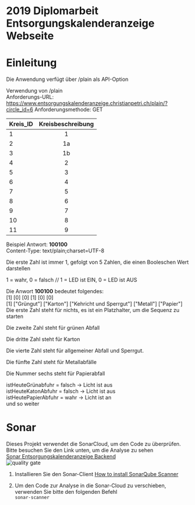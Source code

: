 # 2019 Diplomarbeit Entsorgungskalenderanzeige Webseite

# Einleitung
Die Anwendung verfügt über /plain  als API-Option

Verwendung von /plain  
Anforderungs-URL: https://www.entsorgungskalenderanzeige.christianpetri.ch/plain/?circle_id=6
Anforderungsmethode: GET

| Kreis_ID   |      Kreisbeschreibung      |   
|----------|:-------------:| 
|1|	1|
|2	|1a|
|3|	1b|
|4|	2|
|5	|3|
|6	|4|
|7|	5|
|8|	6|
|9|	7|
|10|	8|
|11	|9|

Beispiel Antwort: **100100**  
Content-Type: text/plain;charset=UTF-8

Die erste Zahl ist immer 1, gefolgt von 5 Zahlen, die einen Booleschen Wert darstellen

1 = wahr, 0 = falsch // 1 = LED ist EIN, 0 = LED ist AUS

  
Die Anwort **100100** bedeutet folgendes:  
[1] [0] [0] [1] [0] [0]  
[1] ["Grüngut"] ["Karton"] ["Kehricht und Sperrgut"] ["Metall"] ["Papier"]  
Die erste Zahl steht für nichts, es ist ein Platzhalter, um die Sequenz zu starten  

Die zweite Zahl steht für grünen Abfall

Die dritte Zahl steht für Karton

Die vierte Zahl steht für allgemeiner Abfall und Sperrgut.

Die fünfte Zahl steht für Metallabfälle

Die Nummer sechs steht für Papierabfall

istHeuteGrünabfuhr = falsch -> Licht ist aus  
istHeuteKatonAbfuhr = falsch -> Licht ist aus  
istHeutePapierAbfuhr = wahr -> Licht ist an  
und so weiter
 

 

# Sonar
   Dieses Projekt verwendet die SonarCloud, um den Code zu überprüfen. Bitte besuchen Sie den Link unten, um die Analyse zu sehen<br/>
     [Sonar Entsorgungskalenderanzeige Backend](https://sonarcloud.io/dashboard?id=Entsorgungskalenderanzeige_Backend)  <br/>
     ![quality gate](https://sonarcloud.io/api/project_badges/measure?project=Entsorgungskalenderanzeige_Backend&metric=alert_status)
   1. Installieren Sie den Sonar-Client 
     [How to install SonarQube Scanner](https://docs.sonarqube.org/display/SCAN/Analyzing+with+SonarQube+Scanner)
     
   2. Um den Code zur Analyse in die Sonar-Cloud zu verschieben, verwenden Sie bitte den folgenden Befehl  
    ```
     sonar-scanner
    ```
